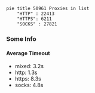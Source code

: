 
```mermaid
pie title 50961 Proxies in list
    "HTTP" : 22413
    "HTTPS": 6211
    "SOCKS" : 27821
```

### Some Info
#### Average Timeout

- mixed: 3.2s
- http: 1.3s
- https: 8.3s
- socks: 4.8s